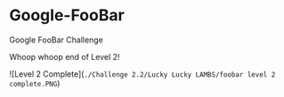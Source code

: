 # Google-FooBar
Google FooBar Challenge

Whoop whoop end of Level 2!

![Level 2 Complete](`./Challenge 2.2/Lucky Lucky LAMBS/foobar level 2 complete.PNG`)
